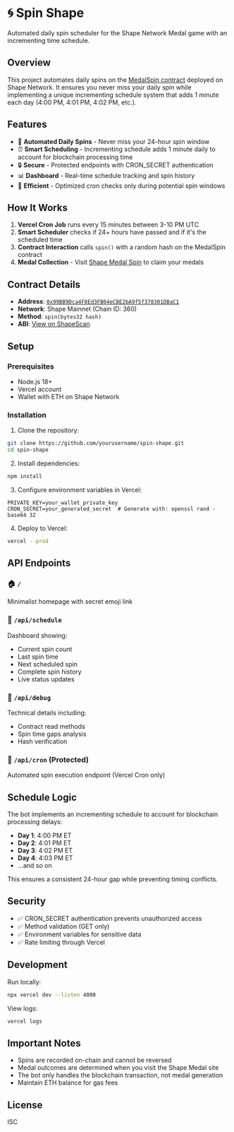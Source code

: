 # 🌀 Spin Shape

Automated daily spin scheduler for the Shape Network Medal game with an incrementing time schedule.

## Overview

This project automates daily spins on the [MedalSpin contract](https://shapescan.xyz/address/0x99BB9Dca4F8Ed3FB04eCBE2bA9f5f378301DBaC1) deployed on Shape Network. It ensures you never miss your daily spin while implementing a unique incrementing schedule system that adds 1 minute each day (4:00 PM, 4:01 PM, 4:02 PM, etc.).

## Features

- 🤖 **Automated Daily Spins** - Never miss your 24-hour spin window
- ⏰ **Smart Scheduling** - Incrementing schedule adds 1 minute daily to account for blockchain processing time
- 🔒 **Secure** - Protected endpoints with CRON_SECRET authentication
- 📊 **Dashboard** - Real-time schedule tracking and spin history
- 🎯 **Efficient** - Optimized cron checks only during potential spin windows

## How It Works

1. **Vercel Cron Job** runs every 15 minutes between 3-10 PM UTC
2. **Smart Scheduler** checks if 24+ hours have passed and if it's the scheduled time
3. **Contract Interaction** calls `spin()` with a random hash on the MedalSpin contract
4. **Medal Collection** - Visit [Shape Medal Spin](https://stack.shape.network/medal-spin) to claim your medals

## Contract Details

- **Address**: [`0x99BB9Dca4F8Ed3FB04eCBE2bA9f5f378301DBaC1`](https://shapescan.xyz/address/0x99BB9Dca4F8Ed3FB04eCBE2bA9f5f378301DBaC1)
- **Network**: Shape Mainnet (Chain ID: 360)
- **Method**: `spin(bytes32 hash)`
- **ABI**: [View on ShapeScan](https://shapescan.xyz/address/0x99BB9Dca4F8Ed3FB04eCBE2bA9f5f378301DBaC1?tab=contract_abi)

## Setup

### Prerequisites
- Node.js 18+
- Vercel account
- Wallet with ETH on Shape Network

### Installation

1. Clone the repository:
```bash
git clone https://github.com/yourusername/spin-shape.git
cd spin-shape
```

2. Install dependencies:
```bash
npm install
```

3. Configure environment variables in Vercel:
```env
PRIVATE_KEY=your_wallet_private_key
CRON_SECRET=your_generated_secret  # Generate with: openssl rand -base64 32
```

4. Deploy to Vercel:
```bash
vercel --prod
```

## API Endpoints

### 🏠 `/` 
Minimalist homepage with secret emoji link

### 📅 `/api/schedule`
Dashboard showing:
- Current spin count
- Last spin time
- Next scheduled spin
- Complete spin history
- Live status updates

### 🔧 `/api/debug`
Technical details including:
- Contract read methods
- Spin time gaps analysis
- Hash verification

### 🎯 `/api/cron` (Protected)
Automated spin execution endpoint (Vercel Cron only)

## Schedule Logic

The bot implements an incrementing schedule to account for blockchain processing delays:

- **Day 1**: 4:00 PM ET
- **Day 2**: 4:01 PM ET  
- **Day 3**: 4:02 PM ET
- **Day 4**: 4:03 PM ET
- ...and so on

This ensures a consistent 24-hour gap while preventing timing conflicts.

## Security

- ✅ CRON_SECRET authentication prevents unauthorized access
- ✅ Method validation (GET only)
- ✅ Environment variables for sensitive data
- ✅ Rate limiting through Vercel

## Development

Run locally:
```bash
npx vercel dev --listen 4000
```

View logs:
```bash
vercel logs
```

## Important Notes

- Spins are recorded on-chain and cannot be reversed
- Medal outcomes are determined when you visit the Shape Medal site
- The bot only handles the blockchain transaction, not medal generation
- Maintain ETH balance for gas fees

## License

ISC
